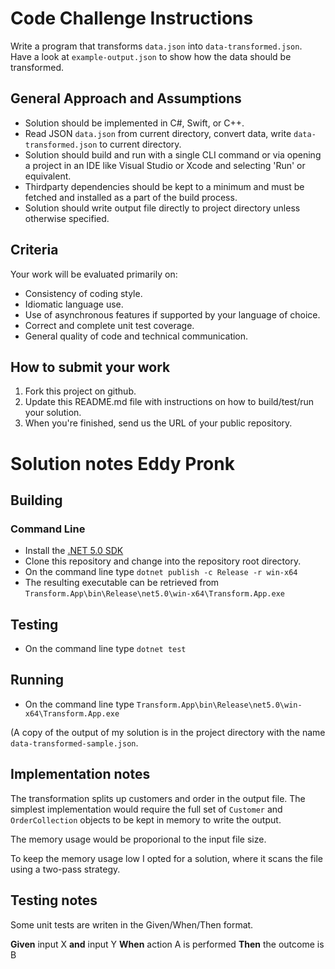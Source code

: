 # Code Challenge Instructions

Write a program that transforms `data.json` into `data-transformed.json`. Have a look at `example-output.json` to show how the data should be transformed.

## General Approach and Assumptions

- Solution should be implemented in C#, Swift, or C++.
- Read JSON `data.json` from current directory, convert data, write `data-transformed.json` to current directory.
- Solution should build and run with a single CLI command or via opening a project in an IDE like Visual Studio or Xcode and selecting 'Run' or equivalent.
- Thirdparty dependencies should be kept to a minimum and must be fetched and installed as a part of the build process.
- Solution should write output file directly to project directory unless otherwise specified.

## Criteria

Your work will be evaluated primarily on:

- Consistency of coding style.
- Idiomatic language use.
- Use of asynchronous features if supported by your language of choice.
- Correct and complete unit test coverage.
- General quality of code and technical communication.

## How to submit your work

 1. Fork this project on github.
 2. Update this README.md file with instructions on how to build/test/run your solution.
 3. When you're finished, send us the URL of your public repository.

# Solution notes Eddy Pronk

## Building

### Command Line
* Install the [.NET 5.0 SDK](https://dotnet.microsoft.com/download/dotnet/thank-you/sdk-5.0.202-windows-x64-installer)
* Clone this repository and change into the repository root directory.
* On the command line type `dotnet publish -c Release -r win-x64`
* The resulting executable can be retrieved from `Transform.App\bin\Release\net5.0\win-x64\Transform.App.exe`

## Testing

* On the command line type `dotnet test`

## Running

* On the command line type `Transform.App\bin\Release\net5.0\win-x64\Transform.App.exe`

(A copy of the output of my solution is in the project directory with the name `data-transformed-sample.json`.

## Implementation notes

The transformation splits up customers and order in the output file.
The simplest implementation would require the full set of `Customer` and
`OrderCollection` objects to be kept in memory to write the output.

The memory usage would be proporional to the input file size.

To keep the memory usage low I opted for a solution, where it scans
the file using a two-pass strategy.

## Testing notes

Some unit tests are writen in the Given/When/Then format.

**Given** input X
**and** input Y
**When** action A is performed
**Then** the outcome is B
